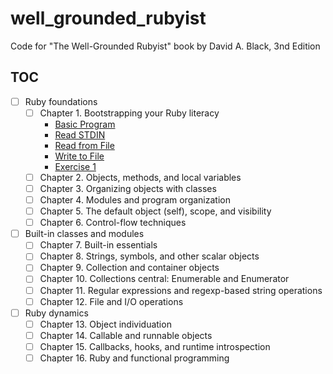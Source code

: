 # well_grounded_rubyist

Code for "The Well-Grounded Rubyist" book by David A. Black, 3nd Edition

## TOC

- [ ] Ruby foundations
  - [ ] Chapter 1. Bootstrapping your Ruby literacy
    - [Basic Program](src/chapter_1/basic_program.rb)
    - [Read STDIN](src/chapter_1/read_stdin.rb)
    - [Read from File](src/chapter_1/read_from_file.rb)
    - [Write to File](src/chapter_1/write_to_file.rb)
    - [Exercise 1](src/chapter_1/exercise_1.rb)
  - [ ] Chapter 2. Objects, methods, and local variables
  - [ ] Chapter 3. Organizing objects with classes
  - [ ] Chapter 4. Modules and program organization
  - [ ] Chapter 5. The default object (self), scope, and visibility
  - [ ] Chapter 6. Control-flow techniques
- [ ] Built-in classes and modules
  - [ ] Chapter 7. Built-in essentials
  - [ ] Chapter 8. Strings, symbols, and other scalar objects
  - [ ] Chapter 9. Collection and container objects
  - [ ] Chapter 10. Collections central: Enumerable and Enumerator
  - [ ] Chapter 11. Regular expressions and regexp-based string operations
  - [ ] Chapter 12. File and I/O operations
- [ ] Ruby dynamics
  - [ ] Chapter 13. Object individuation
  - [ ] Chapter 14. Callable and runnable objects
  - [ ] Chapter 15. Callbacks, hooks, and runtime introspection
  - [ ] Chapter 16. Ruby and functional programming
